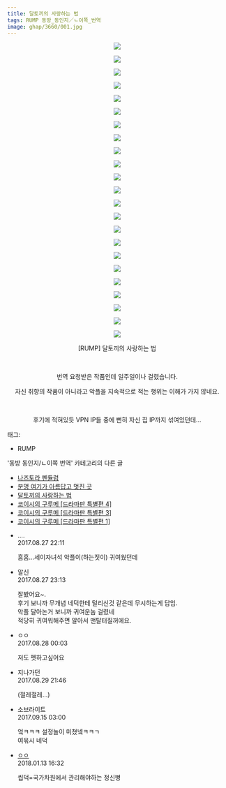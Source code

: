 ```yaml
---
title: 달토끼의 사랑하는 법
tags: RUMP 동방_동인지／ㄴ이쪽_번역
image: ghap/3660/001.jpg
---
```

<div class="article">
<p style="text-align: center; clear: none; float: none;"><img src="{{ site.nasurl }}/ghap/3660/001.jpg"/></p>
<p style="text-align: center; clear: none; float: none;"><img src="{{ site.nasurl }}/ghap/3660/002.jpg"/></p>
<p style="text-align: center; clear: none; float: none;"><img src="{{ site.nasurl }}/ghap/3660/003.jpg"/></p>
<p style="text-align: center; clear: none; float: none;"><img src="{{ site.nasurl }}/ghap/3660/004.jpg"/></p>
<p style="text-align: center; clear: none; float: none;"><img src="{{ site.nasurl }}/ghap/3660/005.jpg"/></p>
<p style="text-align: center; clear: none; float: none;"><img src="{{ site.nasurl }}/ghap/3660/006.jpg"/></p>
<p style="text-align: center; clear: none; float: none;"><img src="{{ site.nasurl }}/ghap/3660/007.jpg"/></p>
<p style="text-align: center; clear: none; float: none;"><img src="{{ site.nasurl }}/ghap/3660/008.jpg"/></p>
<p style="text-align: center; clear: none; float: none;"><img src="{{ site.nasurl }}/ghap/3660/009.jpg"/></p>
<p style="text-align: center; clear: none; float: none;"><img src="{{ site.nasurl }}/ghap/3660/010.jpg"/></p>
<p style="text-align: center; clear: none; float: none;"><img src="{{ site.nasurl }}/ghap/3660/011.jpg"/></p>
<p style="text-align: center; clear: none; float: none;"><img src="{{ site.nasurl }}/ghap/3660/012.jpg"/></p>
<p style="text-align: center; clear: none; float: none;"><img src="{{ site.nasurl }}/ghap/3660/013.jpg"/></p>
<p style="text-align: center; clear: none; float: none;"><img src="{{ site.nasurl }}/ghap/3660/014.jpg"/></p>
<p style="text-align: center; clear: none; float: none;"><img src="{{ site.nasurl }}/ghap/3660/015.jpg"/></p>
<p style="text-align: center; clear: none; float: none;"><img src="{{ site.nasurl }}/ghap/3660/016.jpg"/></p>
<p style="text-align: center; clear: none; float: none;"><img src="{{ site.nasurl }}/ghap/3660/017.jpg"/></p>
<p style="text-align: center; clear: none; float: none;"><img src="{{ site.nasurl }}/ghap/3660/018.jpg"/></p>
<p style="text-align: center; clear: none; float: none;"><img src="{{ site.nasurl }}/ghap/3660/019.jpg"/></p>
<p style="text-align: center; clear: none; float: none;"><img src="{{ site.nasurl }}/ghap/3660/020.jpg"/></p>
<p style="text-align: center; clear: none; float: none;"><img src="{{ site.nasurl }}/ghap/3660/021.jpg"/></p>
<p style="text-align: center; clear: none; float: none;"><img src="{{ site.nasurl }}/ghap/3660/022.jpg"/></p>
<p style="text-align: center; clear: none; float: none;"><img src="{{ site.nasurl }}/ghap/3660/023.jpg"/></p>
<p style="text-align: center; clear: none; float: none;">[RUMP] 달토끼의 사랑하는 법</p>
<p style="text-align: center; clear: none; float: none;"><br/></p>
<p style="text-align: center; clear: none; float: none;">번역 요청받은 작품인데 일주일이나 걸렸습니다.</p>
<p style="text-align: center; clear: none; float: none;">자신 취향의 작품이 아니라고 악플을 지속적으로 적는 행위는 이해가 가지 않네요.</p>
<p style="text-align: center; clear: none; float: none;"><br/></p>
<p style="text-align: center; clear: none; float: none;">후기에 적혀있듯 VPN IP들 중에 뻔히 자신 집 IP까지 섞여있던데...</p>
</div><div class="tagTrail">
<p>태그: </p>
<ul>
<li>RUMP</li>
</ul>
</div><div class="another">
<p>'동방 동인지/ㄴ이쪽 번역' 카테고리의 다른 글</p>
<ul>
<li><a href="/2017-09-01-ghap_3676">나즈토라 펜듈럼</a></li>
<li><a href="/2017-08-29-ghap_3673">분명 여기가 아름답고 멋진 곳</a></li>
<li><a href="/2017-08-27-ghap_3660">달토끼의 사랑하는 법</a></li>
<li><a href="/2017-08-20-ghap_3652">코이시의 구루메 [드라마판 특별편 4]</a></li>
<li><a href="/2017-08-15-ghap_3650">코이시의 구루메 [드라마판 특별편 3]</a></li>
<li><a href="/2017-08-12-ghap_3649">코이시의 구루메 [드라마판 특별편 1]</a></li>
</ul>
</div><div class="cb_module cb_fluid">
<div class="cb_wrt cb_profile">
<div class="comment">
<ul>
<li class="cb_thumb_off" id="comment15069938">
<div class="cb_comment_area">
<div class="cb_info_area">
<div class="cb_section">
<span class="cb_nick_name">....</span>
</div>
<div class="cb_section">
<span class="cb_date">2017.08.27 22:11 </span>
</div>
</div>
<div class="cb_dsc_comment">
<p class="cb_dsc">
											흠흠...세이자녀석 악플이(하는짓이) 귀여웠던데
										</p>
</div>
</div></li>
<li class="cb_thumb_off" id="comment15069982">
<div class="cb_comment_area">
<div class="cb_info_area">
<div class="cb_section">
<span class="cb_nick_name">알신</span>
</div>
<div class="cb_section">
<span class="cb_date">2017.08.27 23:13 </span>
</div>
</div>
<div class="cb_dsc_comment">
<p class="cb_dsc">
											잘봤어요~.<br/>
후기 보니까 무개념 네덕한테 털리신것 같은데 무시하는게 답임.<br/>
악플 달아논거 보니까 귀여운놈 걸렸네<br/>
 적당히 귀여워해주면 알아서 맨탈터질꺼에요.
										</p>
</div>
</div></li>
<li class="cb_thumb_off" id="comment15070016">
<div class="cb_comment_area">
<div class="cb_info_area">
<div class="cb_section">
<span class="cb_nick_name">ㅇㅇ</span>
</div>
<div class="cb_section">
<span class="cb_date">2017.08.28 00:03 </span>
</div>
</div>
<div class="cb_dsc_comment">
<p class="cb_dsc">
											저도 펫하고싶어요
										</p>
</div>
</div></li>
<li class="cb_thumb_off" id="comment15071217">
<div class="cb_comment_area">
<div class="cb_info_area">
<div class="cb_section">
<span class="cb_nick_name">지나가던</span>
</div>
<div class="cb_section">
<span class="cb_date">2017.08.29 21:46 </span>
</div>
</div>
<div class="cb_dsc_comment">
<p class="cb_dsc">
											(절레절레...)
										</p>
</div>
</div></li>
<li class="cb_thumb_off" id="comment15083380">
<div class="cb_comment_area">
<div class="cb_info_area">
<div class="cb_section">
<span class="cb_nick_name">소브라이트</span>
</div>
<div class="cb_section">
<span class="cb_date">2017.09.15 03:00 </span>
</div>
</div>
<div class="cb_dsc_comment">
<p class="cb_dsc">
											엌ㅋㅋㅋ 설정놀이 미쳤넼ㅋㅋㄱ<br/>
여윾시 네덕
										</p>
</div>
</div></li>
<li class="cb_thumb_off" id="comment15173544">
<div class="cb_comment_area">
<div class="cb_info_area">
<div class="cb_section">
<span class="cb_nick_name"> <a href="http://http:/르ㅡ" onclick="return openLinkInNewWindow(this)">ㅇㅇ</a></span>
</div>
<div class="cb_section">
<span class="cb_date">2018.01.13 16:32 </span>
</div>
</div>
<div class="cb_dsc_comment">
<p class="cb_dsc">
											씹덕=국가차원에서 관리해야하는 정신병
										</p>
</div>
</div></li>
</ul>
</div>
</div><!-- commentList close -->
</div>